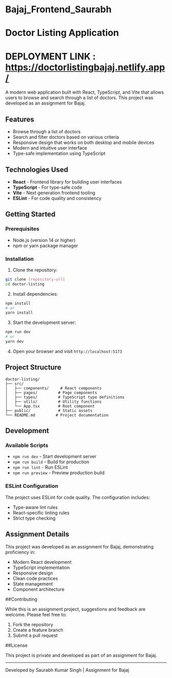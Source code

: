 # Bajaj_Frontend_Saurabh

# Doctor Listing Application
# DEPLOYMENT LINK : https://doctorlistingbajaj.netlify.app/
A modern web application built with React, TypeScript, and Vite that allows users to browse and search through a list of doctors. This project was developed as an assignment for Bajaj.

##  Features

- Browse through a list of doctors
- Search and filter doctors based on various criteria
- Responsive design that works on both desktop and mobile devices
- Modern and intuitive user interface
- Type-safe implementation using TypeScript

##  Technologies Used

- **React** - Frontend library for building user interfaces
- **TypeScript** - For type-safe code
- **Vite** - Next generation frontend tooling
- **ESLint** - For code quality and consistency

##  Getting Started

### Prerequisites

- Node.js (version 14 or higher)
- npm or yarn package manager

### Installation

1. Clone the repository:
```bash
git clone [repository-url]
cd doctor-listing
```

2. Install dependencies:
```bash
npm install
# or
yarn install
```

3. Start the development server:
```bash
npm run dev
# or
yarn dev
```

4. Open your browser and visit `http://localhost:5173`

##  Project Structure

```
doctor-listing/
├── src/
│   ├── components/     # React components
│   ├── pages/         # Page components
│   ├── types/         # TypeScript type definitions
│   ├── utils/         # Utility functions
│   └── App.tsx        # Root component
├── public/            # Static assets
└── README.md         # Project documentation
```

## Development

### Available Scripts

- `npm run dev` - Start development server
- `npm run build` - Build for production
- `npm run lint` - Run ESLint
- `npm run preview` - Preview production build

### ESLint Configuration

The project uses ESLint for code quality. The configuration includes:
- Type-aware lint rules
- React-specific linting rules
- Strict type checking

## Assignment Details

This project was developed as an assignment for Bajaj, demonstrating proficiency in:
- Modern React development
- TypeScript implementation
- Responsive design
- Clean code practices
- State management
- Component architecture

##Contributing

While this is an assignment project, suggestions and feedback are welcome. Please feel free to:
1. Fork the repository
2. Create a feature branch
3. Submit a pull request

##License

This project is private and developed as part of an assignment for Bajaj.

---

Developed by Saurabh Kumar Singh | Assignment for Bajaj
